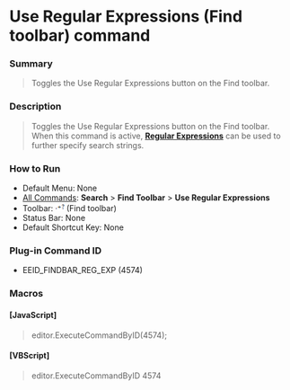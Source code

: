 # Use Regular Expressions (Find toolbar) command

### Summary

> Toggles the Use Regular Expressions button on the Find toolbar.

### Description

> Toggles the Use Regular Expressions button on the Find toolbar. When this command is active, [**Regular Expressions**](../../howto/search/search_regexp_syntax) can be
> used to further specify search strings.

### How to Run

- Default Menu: None
- [All Commands](../tools/all_commands): **Search**
\> **Find Toolbar** \> **Use Regular Expressions**
- Toolbar: ![](../../images/find_reg_exp.png) (Find toolbar)
- Status Bar: None
- Default Shortcut Key: None

### Plug-in Command ID

- EEID\_FINDBAR\_REG\_EXP (4574)

### Macros

#### \[JavaScript\]

> editor.ExecuteCommandByID(4574);

#### \[VBScript\]

> editor.ExecuteCommandByID 4574
